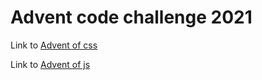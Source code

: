 # Advent code challenge 2021

Link to [Advent of css](https://www.adventofcss.com/)

Link to [Advent of js](https://www.adventofjs.com/)

